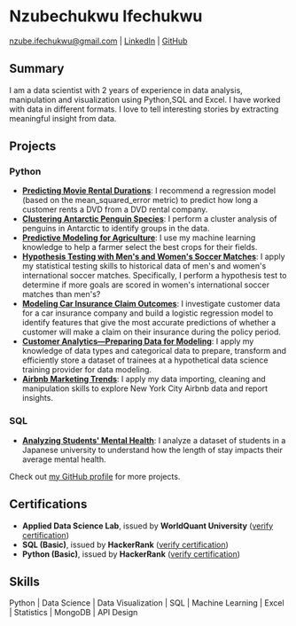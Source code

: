 # Nzubechukwu Ifechukwu

nzube.ifechukwu@gmail.com | [LinkedIn](https://www.linkedin.com/in/nzubeifechukwu/) | [GitHub](https://github.com/nzubeifechukwu)

## Summary

I am a data scientist with 2 years of experience in data analysis, manipulation and visualization using Python,SQL and Excel. I have worked with data in different formats. I love to tell interesting stories by extracting meaningful insight from data.

## Projects

### Python

- **[Predicting Movie Rental Durations](https://github.com/nzubeifechukwu/movie-rental-durations/blob/main/movie-rental-durations.ipynb)**: I recommend a regression model (based on the mean_squared_error metric) to predict how long a customer rents a DVD from a DVD rental company.
- **[Clustering Antarctic Penguin Species](https://github.com/nzubeifechukwu/clustering-antarctic-penguin-species/blob/main/clustering-antarctic-penguins.ipynb)**: I perform a cluster analysis of penguins in Antarctic to identify groups in the data.
- **[Predictive Modeling for Agriculture](https://github.com/nzubeifechukwu/predictive-modeling-agric/blob/main/predictive_modeling_agric.ipynb)**: I use my machine learning knowledge to help a farmer select the best crops for their fields.
- **[Hypothesis Testing with Men's and Women's Soccer Matches](https://github.com/nzubeifechukwu/hypothesis-testing-men-women-soccer/blob/main/hypothesis_testing_soccer.ipynb)**: I apply my statistical testing skills to historical data of men's and women's international soccer matches. Specifically, I perform a hypothesis test to determine if more goals are scored in women's international soccer matches than men's?
- **[Modeling Car Insurance Claim Outcomes](https://github.com/nzubeifechukwu/car-insurance-claim-outcomes)**: I investigate customer data for a car insurance company and build a logistic regression model to identify features that give the most accurate predictions of whether a customer will make a claim on their insurance during the policy period.
- **[Customer Analytics—Preparing Data for Modeling](https://github.com/nzubeifechukwu/customer-analytics)**: I apply my knowledge of data types and categorical data to prepare, transform and efficiently store a dataset of trainees at a hypothetical data science training provider for data modeling.
- **[Airbnb Marketing Trends](https://github.com/nzubeifechukwu/airbnb-market-trends)**: I apply my data importing, cleaning and manipulation skills to explore New York City Airbnb data and report insights.

### SQL

- **[Analyzing Students' Mental Health](https://github.com/nzubeifechukwu/students-mental-health/blob/main/students_mental_health.ipynb)**: I analyze a dataset of students in a Japanese university to understand how the length of stay impacts their average mental health.

Check out [my GitHub profile](https://github.com/nzubeifechukwu) for more projects.

## Certifications

- **Applied Data Science Lab**, issued by **WorldQuant University** ([verify certification](https://www.credly.com/badges/6aee2256-410d-4dae-96ae-033e8d86e8b5))
- **SQL (Basic)**, issued by **HackerRank** ([verify certification](https://www.hackerrank.com/certificates/dd4aff6bf143))
- **Python (Basic)**, issued by **HackerRank** ([verify certification](https://www.hackerrank.com/certificates/5f1f044488c0))

## Skills

Python | Data Science | Data Visualization | SQL | Machine Learning | Excel | Statistics | MongoDB | API Design
